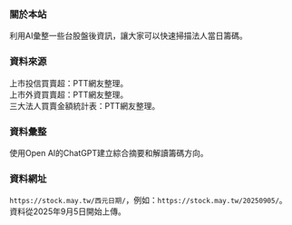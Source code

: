 ### 關於本站

利用AI彙整一些台股盤後資訊，讓大家可以快速掃描法人當日籌碼。

### 資料來源

上市投信買賣超：PTT網友整理。  
上市外資買賣超：PTT網友整理。  
三大法人買賣金額統計表：PTT網友整理。

### 資料彙整

使用Open AI的ChatGPT建立綜合摘要和解讀籌碼方向。

### 資料網址

`https://stock.may.tw/西元日期/`，例如：`https://stock.may.tw/20250905/`。  
資料從2025年9月5日開始上傳。
